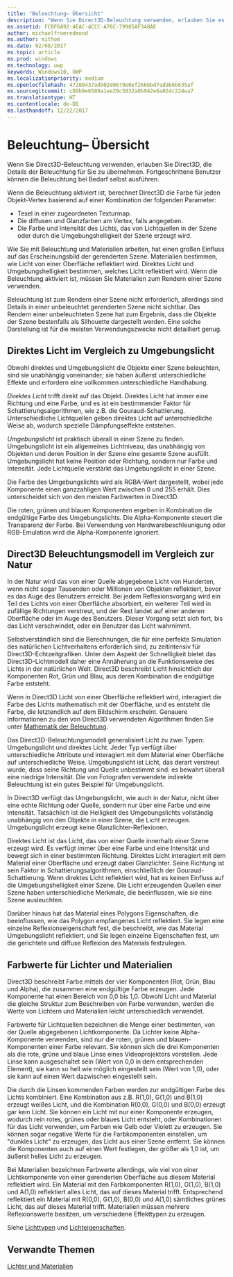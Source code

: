 ```yaml
---
title: "Beleuchtung– Übersicht"
description: "Wenn Sie Direct3D-Beleuchtung verwenden, erlauben Sie es Direct3D, die Details der Beleuchtung für Sie zu übernehmen. Fortgeschrittene Benutzer können die Beleuchtung bei Bedarf selbst ausführen."
ms.assetid: FCBF6A92-4EAC-4CCC-A76C-79985AF348AE
author: michaelfromredmond
ms.author: mithom
ms.date: 02/08/2017
ms.topic: article
ms.prod: windows
ms.technology: uwp
keywords: Windows10, UWP
ms.localizationpriority: medium
ms.openlocfilehash: 47280437ad902d0679e0ef266bbd7ad9b6b635af
ms.sourcegitcommit: c80b9e6589a1ee29c5032a0b942e6a024c224ea7
ms.translationtype: HT
ms.contentlocale: de-DE
ms.lasthandoff: 12/22/2017
---
```

# <a name="lighting-overview"></a>Beleuchtung– Übersicht

Wenn Sie Direct3D-Beleuchtung verwenden, erlauben Sie Direct3D, die Details der Beleuchtung für Sie zu übernehmen. Fortgeschrittene Benutzer können die Beleuchtung bei Bedarf selbst ausführen.

Wenn die Beleuchtung aktiviert ist, berechnet Direct3D die Farbe für jeden Objekt-Vertex basierend auf einer Kombination der folgenden Parameter:

-   Texel in einer zugeordneten Texturmap.
-   Die diffusen und Glanzfarben am Vertex, falls angegeben.
-   Die Farbe und Intensität des Lichts, das von Lichtquellen in der Szene oder durch die Umgebungshelligkeit der Szene erzeugt wird.

Wie Sie mit Beleuchtung und Materialien arbeiten, hat einen großen Einfluss auf das Erscheinungsbild der gerenderten Szene. Materialien bestimmen, wie Licht von einer Oberfläche reflektiert wird. Direktes Licht und Umgebungshelligkeit bestimmen, welches Licht reflektiert wird. Wenn die Beleuchtung aktiviert ist, müssen Sie Materialien zum Rendern einer Szene verwenden.

Beleuchtung ist zum Rendern einer Szene nicht erforderlich, allerdings sind Details in einer unbeleuchtet gerenderten Szene nicht sichtbar. Das Rendern einer unbeleuchteten Szene hat zum Ergebnis, dass die Objekte der Szene bestenfalls als Silhouette dargestellt werden. Eine solche Darstellung ist für die meisten Verwendungszwecke nicht detailliert genug.

## <a name="span-iddirectlightvsambientlightspanspan-iddirectlightvsambientlightspandirect-light-vs-ambient-light"></a><span id="direct_light_vs._ambient_light"></span><span id="DIRECT_LIGHT_VS._AMBIENT_LIGHT"></span>Direktes Licht im Vergleich zu Umgebungslicht


Obwohl direktes und Umgebungslicht die Objekte einer Szene beleuchten, sind sie unabhängig voneinander; sie haben äußerst unterschiedliche Effekte und erfordern eine vollkommen unterschiedliche Handhabung.

*Direktes Licht* trifft direkt auf das Objekt. Direktes Licht hat immer eine Richtung und eine Farbe, und es ist ein bestimmender Faktor für Schattierungsalgorithmen, wie z.B. die Gouraud-Schattierung. Unterschiedliche Lichtquellen geben direktes Licht auf unterschiedliche Weise ab, wodurch spezielle Dämpfungseffekte entstehen.

*Umgebungslicht* ist praktisch überall in einer Szene zu finden. Umgebungslicht ist ein allgemeines Lichtniveau, das unabhängig von Objekten und deren Position in der Szene eine gesamte Szene ausfüllt. Umgebungslicht hat keine Position oder Richtung, sondern nur Farbe und Intensität. Jede Lichtquelle verstärkt das Umgebungslicht in einer Szene.

Die Farbe des Umgebungslichts wird als RGBA-Wert dargestellt, wobei jede Komponente einen ganzzahligen Wert zwischen 0 und 255 erhält. Dies unterscheidet sich von den meisten Farbwerten in Direct3D.

Die roten, grünen und blauen Komponenten ergeben in Kombination die endgültige Farbe des Umgebungslichts. Die Alpha-Komponente steuert die Transparenz der Farbe. Bei Verwendung von Hardwarebeschleunigung oder RGB-Emulation wird die Alpha-Komponente ignoriert.

## <a name="span-iddirect3dlightmodelvsnaturespanspan-iddirect3dlightmodelvsnaturespandirect3d-light-model-vs-nature"></a><span id="direct3d_light_model_vs._nature"></span><span id="DIRECT3D_LIGHT_MODEL_VS._NATURE"></span>Direct3D Beleuchtungsmodell im Vergleich zur Natur


In der Natur wird das von einer Quelle abgegebene Licht von Hunderten, wenn nicht sogar Tausenden oder Millionen von Objekten reflektiert, bevor es das Auge des Benutzers erreicht. Bei jedem Reflexionsvorgang wird ein Teil des Lichts von einer Oberfläche absorbiert, ein weiterer Teil wird in zufällige Richtungen verstreut, und der Rest landet auf einer anderen Oberfläche oder im Auge des Benutzers. Dieser Vorgang setzt sich fort, bis das Licht verschwindet, oder ein Benutzer das Licht wahrnimmt.

Selbstverständlich sind die Berechnungen, die für eine perfekte Simulation des natürlichen Lichtverhaltens erforderlich sind, zu zeitintensiv für Direct3D-Echtzeitgrafiken. Unter dem Aspekt der Schnelligkeit bietet das Direct3D-Lichtmodell daher eine Annäherung an die Funktionsweise des Lichts in der natürlichen Welt. Direct3D beschreibt Licht hinsichtlich der Komponenten Rot, Grün und Blau, aus deren Kombination die endgültige Farbe entsteht.

Wenn in Direct3D Licht von einer Oberfläche reflektiert wird, interagiert die Farbe des Lichts mathematisch mit der Oberfläche, und es entsteht die Farbe, die letztendlich auf dem Bildschirm erscheint. Genauere Informationen zu den von Direct3D verwendeten Algorithmen finden Sie unter [Mathematik der Beleuchtung](mathematics-of-lighting.md).

Das Direct3D-Beleuchtungsmodell generalisiert Licht zu zwei Typen: Umgebungslicht und direktes Licht. Jeder Typ verfügt über unterschiedliche Attribute und interagiert mit dem Material einer Oberfläche auf unterschiedliche Weise. Umgebungslicht ist Licht, das derart verstreut wurde, dass seine Richtung und Quelle unbestimmt sind: es bewahrt überall eine niedrige Intensität. Die von Fotografen verwendete indirekte Beleuchtung ist ein gutes Beispiel für Umgebungslicht.

In Direct3D verfügt das Umgebungslicht, wie auch in der Natur, nicht über eine echte Richtung oder Quelle, sondern nur über eine Farbe und eine Intensität. Tatsächlich ist die Helligkeit des Umgebungslichts vollständig unabhängig von den Objekte in einer Szene, die Licht erzeugen. Umgebungslicht erzeugt keine Glanzlichter-Reflexionen.

Direktes Licht ist das Licht, das von einer Quelle innerhalb einer Szene erzeugt wird. Es verfügt immer über eine Farbe und eine Intensität und bewegt sich in einer bestimmten Richtung. Direktes Licht interagiert mit dem Material einer Oberfläche und erzeugt dabei Glanzlichter. Seine Richtung ist sein Faktor in Schattierungsalgorithmen, einschließlich der Gouraud-Schattierung. Wenn direktes Licht reflektiert wird, hat es keinen Einfluss auf die Umgebungshelligkeit einer Szene. Die Licht erzeugenden Quellen einer Szene haben unterschiedliche Merkmale, die beeinflussen, wie sie eine Szene ausleuchten.

Darüber hinaus hat das Material eines Polygons Eigenschaften, die beeinflussen, wie das Polygon empfangenes Licht reflektiert. Sie legen eine einzelne Reflexionseigenschaft fest, die beschreibt, wie das Material Umgebungslicht reflektiert, und Sie legen einzelne Eigenschaften fest, um die gerichtete und diffuse Reflexion des Materials festzulegen.

## <a name="span-idcolorvaluesforlightsandmaterialsspanspan-idcolorvaluesforlightsandmaterialsspanspan-idcolorvaluesforlightsandmaterialsspancolor-values-for-lights-and-materials"></a><span id="Color_Values_for_Lights_and_Materials"></span><span id="color_values_for_lights_and_materials"></span><span id="COLOR_VALUES_FOR_LIGHTS_AND_MATERIALS"></span>Farbwerte für Lichter und Materialien


Direct3D beschreibt Farbe mittels der vier Komponenten (Rot, Grün, Blau und Alpha), die zusammen eine endgültige Farbe erzeugen. Jede Komponente hat einen Bereich von 0,0 bis 1,0. Obwohl Licht und Material die gleiche Struktur zum Beschreiben von Farbe verwenden, werden die Werte von Lichtern und Materialien leicht unterschiedlich verwendet.

Farbwerte für Lichtquellen bezeichnen die Menge einer bestimmten, von der Quelle abgegebenen Lichtkomponente. Da Lichter keine Alpha-Komponente verwenden, sind nur die roten, grünen und blauen-Komponenten einer Farbe relevant. Sie können sich die drei Komponenten als die rote, grüne und blaue Linse eines Videoprojektors vorstellen. Jede Linse kann ausgeschaltet sein (Wert von 0,0 in dem entsprechenden Element), sie kann so hell wie möglich eingestellt sein (Wert von 1,0), oder sie kann auf einen Wert dazwischen eingestellt sein.

Die durch die Linsen kommenden Farben werden zur endgültigen Farbe des Lichts kombiniert. Eine Kombination aus z.B. R(1,0), G(1,0) und B(1,0) erzeugt weißes Licht, und die Kombination R(0,0), G(0,0) und B(0,0) erzeugt gar kein Licht. Sie können ein Licht mit nur einer Komponente erzeugen, wodurch rein rotes, grünes oder blaues Licht entsteht, oder Kombinationen für das Licht verwenden, um Farben wie Gelb oder Violett zu erzeugen. Sie können sogar negative Werte für die Farbkomponenten einstellen, um "dunkles Licht" zu erzeugen, das Licht aus einer Szene entfernt. Sie können die Komponenten auch auf einen Wert festlegen, der größer als 1,0 ist, um äußerst helles Licht zu erzeugen.

Bei Materialien bezeichnen Farbwerte allerdings, wie viel von einer Lichtkomponente von einer gerenderten Oberfläche aus diesem Material reflektiert wird. Ein Material mit den Farbkomponenten R(1,0), G(1,0), B(1,0) und A(1,0) reflektiert alles Licht, das auf dieses Material trifft. Entsprechend reflektiert ein Material mit R(0,0), G(1,0), B(0,0) und A(1,0) sämtliches grünes Licht, das auf dieses Material trifft. Materialien müssen mehrere Reflexionswerte besitzen, um verschiedene Effekttypen zu erzeugen.

Siehe [Lichttypen](light-types.md) und [Lichteigenschaften](light-properties.md).

## <a name="span-idrelated-topicsspanrelated-topics"></a><span id="related-topics"></span>Verwandte Themen


[Lichter und Materialien](lights-and-materials.md)

 

 




